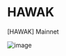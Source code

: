 # HAWAK
[HAWAK] Mainnet

![image](https://user-images.githubusercontent.com/89214552/197572657-190a9508-2ddf-436f-b00a-97f638790027.png)


